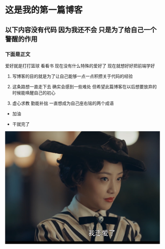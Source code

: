 # 这是我的第一篇博客

## 以下内容没有代码 因为我还不会 只是为了给自己一个警醒的作用

### 下面是正文

爱好就是打打篮球 看看书 现在没有什么特殊的爱好了 现在就想好好把前端学好

1. 写博客的目的就是为了让自己能够一点一点积攒关于代码的经验


2. 这条路想一直走下去 确实会感到一些难处 但希望此篇博客在以后想要放弃的时候能唤醒自己的初心


3. 虚心求教 勤能补拙 一直想成为自己座右铭的两个成语


* 加油


* 干就完了

![放了一张图片](1.png)
